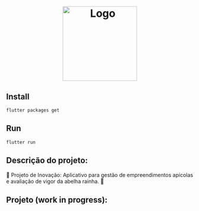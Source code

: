 <h1 align='center'><img width="200" src="assets/images/logo.png" alt="Logo" /></h1> 

## Install 

```
flutter packages get
```

## Run

```
flutter run
```
## Descrição do projeto:

🐝 Projeto de Inovação: Aplicativo para gestão de empreendimentos apícolas e avaliação de vigor da abelha rainha. 🐝


## Projeto (work in progress):

<h1 align='center'></h1> 
